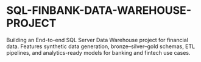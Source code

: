 # SQL-FINBANK-DATA-WAREHOUSE-PROJECT
Building an End-to-end SQL Server Data Warehouse project for financial data. Features synthetic data generation, bronze–silver–gold schemas, ETL pipelines, and analytics-ready models for banking and fintech use cases.
